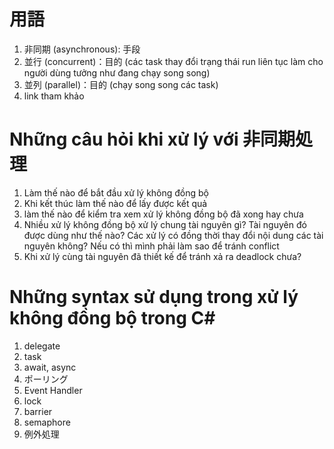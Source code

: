 # 用語
1. 非同期 (asynchronous): 手段
2. 並行 (concurrent)：目的 (các task thay đổi trạng thái run liên tục làm cho người dùng tưởng như đang chạy song song)
3. 並列 (parallel)：目的 (chạy song song các task)
4. link tham khảo

# Những câu hỏi khi xử lý với 非同期処理
1. Làm thế nào để bắt đầu xử lý không đồng bộ
2. Khi kết thúc làm thế nào để lấy được kết quả
3. làm thế nào để kiểm tra xem xử lý không đồng bộ đã xong hay chưa
4. Nhiều xử lý không đồng bộ xử lý chung tài nguyên gì? Tài nguyên đó được dùng như thế nào?
Các xử lý có đồng thời thay đổi nội dung các tài nguyên không? Nếu có thì mình phải làm sao để 
tránh conflict
5. Khi xử lý cùng tài nguyên đã thiết kế để tránh xả ra deadlock chưa?

# Những syntax sử dụng trong xử lý không đồng bộ trong C#
1. delegate
2. task
3. await, async
4. ポーリング
5. Event Handler
6. lock
7. barrier
8. semaphore
9. 例外処理